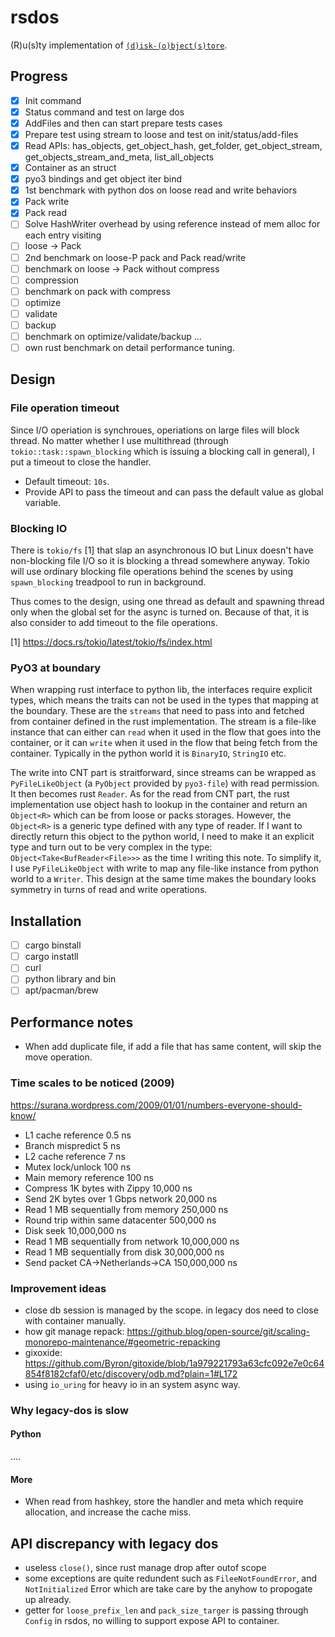 # rsdos

(R)u(s)ty implementation of [`(d)isk-(o)bject(s)tore`](https://github.com/aiidateam/disk-objectstore).

## Progress

- [x] Init command
- [x] Status command and test on large dos
- [x] AddFiles and then can start prepare tests cases
- [x] Prepare test using stream to loose and test on init/status/add-files
- [x] Read APIs: has_objects, get_object_hash, get_folder, get_object_stream, get_objects_stream_and_meta, list_all_objects
- [x] Container as an struct
- [x] pyo3 bindings and get object iter bind
- [x] 1st benchmark with python dos on loose read and write behaviors
- [x] Pack write
- [x] Pack read
- [ ] Solve HashWriter overhead by using reference instead of mem alloc for each entry visiting
- [ ] loose -> Pack
- [ ] 2nd benchmark on loose-P pack and Pack read/write
- [ ] benchmark on loose -> Pack without compress
- [ ] compression
- [ ] benchmark on pack with compress
- [ ] optimize
- [ ] validate
- [ ] backup
- [ ] benchmark on optimize/validate/backup ...
- [ ] own rust benchmark on detail performance tuning.

## Design

### File operation timeout

Since I/O operiation is synchroues, operiations on large files will block thread. 
No matter whether I use multithread (through `tokio::task::spawn_blocking` which is issuing a blocking call in general), I put a timeout to close the handler.

- Default timeout: `10s`.
- Provide API to pass the timeout and can pass the default value as global variable.

### Blocking IO

There is `tokio/fs` [1] that slap an asynchronous IO but Linux doesn't have non-blocking file I/O so it is blocking a thread somewhere anyway.
Tokio will use ordinary blocking file operations behind the scenes by using `spawn_blocking` treadpool to run in background.

Thus comes to the design, using one thread as default and spawning thread only when the global set for the async is turned on.
Because of that, it is also consider to add timeout to the file operations. 

[1] https://docs.rs/tokio/latest/tokio/fs/index.html  

### PyO3 at boundary

When wrapping rust interface to python lib, the interfaces require explicit types, which means the traits can not be used in the types that mapping at the boundary.
These are the `streams` that need to pass into and fetched from container defined in the rust implementation.
The stream is a file-like instance that can either can `read` when it used in the flow that goes into the container, or it can `write` when it used in the flow that being fetch from the container.
Typically in the python world it is `BinaryIO`, `StringIO` etc.

The write into CNT part is straitforward, since streams can be wrapped as `PyFileLikeObject` (a `PyObject` provided by `pyo3-file`) with read permission.
It then becomes rust `Reader`. 
As for the read from CNT part, the rust implementation use object hash to lookup in the container and return an `Object<R>` which can be from loose or packs storages. 
However, the `Object<R>` is a generic type defined with any type of reader. 
If I want to directly return this object to the python world, I need to make it an explicit type and turn out to be very complex in the type: `Object<Take<BufReader<File>>>` as the time I writing this note.
To simplify it, I use `PyFileLikeObject` with write to map any file-like instance from python world to a `Writer`.
This design at the same time makes the boundary looks symmetry in turns of read and write operations.


## Installation

- [ ] cargo binstall
- [ ] cargo instatll
- [ ] curl
- [ ] python library and bin
- [ ] apt/pacman/brew

## Performance notes

- When add duplicate file, if add a file that has same content, will skip the move operation. 

### Time scales to be noticed (2009)
https://surana.wordpress.com/2009/01/01/numbers-everyone-should-know/

- L1 cache reference 0.5 ns
- Branch mispredict 5 ns
- L2 cache reference 7 ns
- Mutex lock/unlock 100 ns
- Main memory reference 100 ns
- Compress 1K bytes with Zippy 10,000 ns
- Send 2K bytes over 1 Gbps network 20,000 ns
- Read 1 MB sequentially from memory 250,000 ns
- Round trip within same datacenter 500,000 ns
- Disk seek 10,000,000 ns
- Read 1 MB sequentially from network 10,000,000 ns
- Read 1 MB sequentially from disk 30,000,000 ns
- Send packet CA->Netherlands->CA 150,000,000 ns

### Improvement ideas

- close db session is managed by the scope. in legacy dos need to close with container manually.
- how git manage repack: https://github.blog/open-source/git/scaling-monorepo-maintenance/#geometric-repacking
- gixoxide: https://github.com/Byron/gitoxide/blob/1a979221793a63cfc092e7e0c64854f8182cfaf0/etc/discovery/odb.md?plain=1#L172 
- using `io_uring` for heavy io in an system async way.

### Why legacy-dos is slow

#### Python 

....

#### More

- When read from hashkey, store the handler and meta which require allocation, and increase the cache miss.

## API discrepancy with legacy dos

- useless `close()`, since rust manage drop after outof scope
- some exceptions are quite redundent such as `FileeNotFoundError`, and `NotInitialized` Error which are take care by the anyhow to propogate up already.
- getter for `loose_prefix_len` and `pack_size_targer` is passing through `Config` in rsdos, no willing to support expose API to container.
